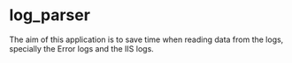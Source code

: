 # log_parser
The aim of this application is to save time when reading data from the logs, specially the Error logs and the IIS logs.
